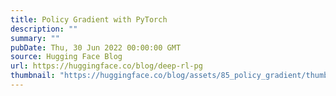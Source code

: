 ```yaml
---
title: Policy Gradient with PyTorch
description: ""
summary: ""
pubDate: Thu, 30 Jun 2022 00:00:00 GMT
source: Hugging Face Blog
url: https://huggingface.co/blog/deep-rl-pg
thumbnail: "https://huggingface.co/blog/assets/85_policy_gradient/thumbnail.gif"
---
```


